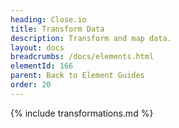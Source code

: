 ```yaml
---
heading: Close.io
title: Transform Data
description: Transform and map data.
layout: docs
breadcrumbs: /docs/elements.html
elementId: 166
parent: Back to Element Guides
order: 20
---
```


{% include transformations.md %}
